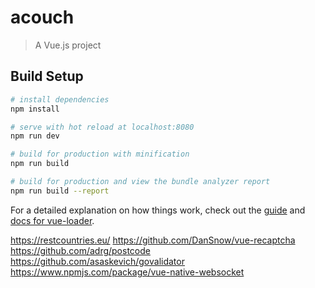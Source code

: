 # acouch

> A Vue.js project

## Build Setup

``` bash
# install dependencies
npm install

# serve with hot reload at localhost:8080
npm run dev

# build for production with minification
npm run build

# build for production and view the bundle analyzer report
npm run build --report
```

For a detailed explanation on how things work, check out the [guide](http://vuejs-templates.github.io/webpack/) and [docs for vue-loader](http://vuejs.github.io/vue-loader).


https://restcountries.eu/
https://github.com/DanSnow/vue-recaptcha
https://github.com/adrg/postcode
https://github.com/asaskevich/govalidator
https://www.npmjs.com/package/vue-native-websocket